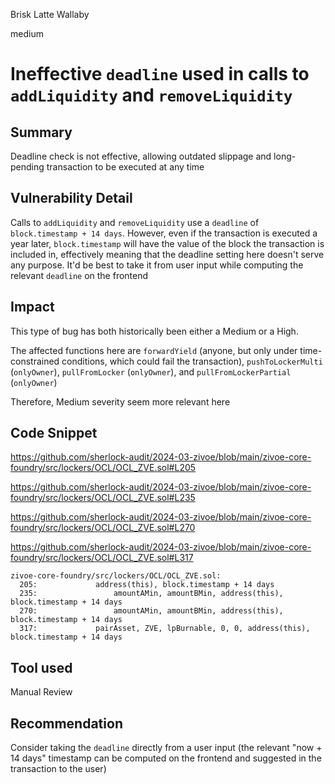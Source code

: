 Brisk Latte Wallaby

medium

# Ineffective `deadline` used in calls to `addLiquidity` and `removeLiquidity`

## Summary

Deadline check is not effective, allowing outdated slippage and long-pending transaction to be executed at any time

## Vulnerability Detail

Calls to `addLiquidity` and `removeLiquidity` use a `deadline` of `block.timestamp + 14 days`. However, even if the transaction is executed a year later, `block.timestamp` will have the value of the block the transaction is included in, effectively meaning that the deadline setting here doesn't serve any purpose. It'd be best to take it from user input while computing the relevant `deadline` on the frontend

## Impact

This type of bug has both historically been either a Medium or a High.

The affected functions here are `forwardYield` (anyone, but only under time-constrained conditions, which could fail the transaction), `pushToLockerMulti` (`onlyOwner`), `pullFromLocker` (`onlyOwner`), and `pullFromLockerPartial` (`onlyOwner`)

Therefore, Medium severity seem more relevant here

## Code Snippet

https://github.com/sherlock-audit/2024-03-zivoe/blob/main/zivoe-core-foundry/src/lockers/OCL/OCL_ZVE.sol#L205

https://github.com/sherlock-audit/2024-03-zivoe/blob/main/zivoe-core-foundry/src/lockers/OCL/OCL_ZVE.sol#L235

https://github.com/sherlock-audit/2024-03-zivoe/blob/main/zivoe-core-foundry/src/lockers/OCL/OCL_ZVE.sol#L270

https://github.com/sherlock-audit/2024-03-zivoe/blob/main/zivoe-core-foundry/src/lockers/OCL/OCL_ZVE.sol#L317

```solidity
zivoe-core-foundry/src/lockers/OCL/OCL_ZVE.sol:
  205:             address(this), block.timestamp + 14 days
  235:                 amountAMin, amountBMin, address(this), block.timestamp + 14 days
  270:                 amountAMin, amountBMin, address(this), block.timestamp + 14 days
  317:             pairAsset, ZVE, lpBurnable, 0, 0, address(this), block.timestamp + 14 days
```

## Tool used

Manual Review

## Recommendation

Consider taking the `deadline` directly from a user input (the relevant "now + 14 days" timestamp can be computed on the frontend and suggested in the transaction to the user)
